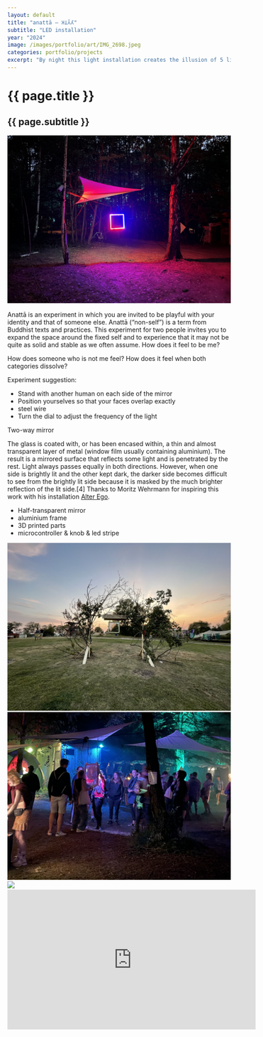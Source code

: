 ```yaml
---
layout: default
title: "anattā – 𑀅𑀦𑀢𑁆𑀢𑀸"
subtitle: "LED installation"
year: "2024"
image: /images/portfolio/art/IMG_2698.jpeg
categories: portfolio/projects
excerpt: "By night this light installation creates the illusion of 5 light bars floating mid air. The bright lights project intertwined light beams onto the ground with changing modes between stroboscopic and calm patterns. Due to the suspension the tree movements are picked up by the light arrangement."
---
```

<div class="portfolio">

<h1>{{ page.title }}</h1>
<h2>{{ page.subtitle }}</h2>

<section>
<img img="" src="/images/portfolio/art/IMG_2698.jpeg">
</section>
<section>

Anattā is an experiment in which you are invited to be playful with your identity and that of someone else. Anattā (“non-self”) is a term from Buddhist texts and practices. This experiment for two people invites you to expand the space around the fixed self and to experience that it may not be quite as solid and stable as we often assume. How does it feel to be me?

How does someone who is not me feel? How does it feel when both categories dissolve?
<!--more-->
Experiment suggestion:
<p>
<ul>
  <li>Stand with another human on each side of the mirror</li>
  <li>Position yourselves so that your faces overlap exactly</li>
  <li>steel wire</li>
  <li>Turn the dial to adjust the frequency of the light</li>
</ul>
</p>
Two-way mirror

The glass is coated with, or has been encased within, a thin and almost transparent layer of metal (window film usually containing aluminium). The result is a mirrored surface that reflects some light and is penetrated by the rest. Light always passes equally in both directions. However, when one side is brightly lit and the other kept dark, the darker side becomes difficult to see from the brightly lit side because it is masked by the much brighter reflection of the lit side.[4] Thanks to Moritz Wehrmann for inspiring this work with his installation <a href="https://moritzwehrmann.com/portfolio/alter-ego-version-ii/">Alter Ego</a>.
<p>
<ul>
  <li>Half-transparent mirror</li>
  <li>aluminium frame</li>
  <li>3D printed parts</li>
  <li>microcontroller & knob & led stripe</li>
</ul>
</p>
</section>
<section>
<img img="" src="/images/portfolio/art/IMG_2788.jpeg">
<img img="" src="/images/portfolio/art/IMG_2676.jpeg">
<img img="" src="/images/portfolio/art/Screenshot 2025-01-16 at 19.54.22.png">
</section>

<section>
<iframe width="560" height="315" src="https://www.youtube.com/embed/rdVOaDW7ID4?si=I9GRIFfshx4vULWc" title="YouTube video player" frameborder="0" allow="accelerometer; autoplay; clipboard-write; encrypted-media; gyroscope; picture-in-picture; web-share" referrerpolicy="strict-origin-when-cross-origin" allowfullscreen></iframe>
</section>

</div>
